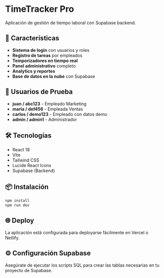 # TimeTracker Pro

Aplicación de gestión de tiempo laboral con Supabase backend.

## 🚀 Características

- **Sistema de login** con usuarios y roles
- **Registro de tareas** por empleados
- **Temporizadores en tiempo real**
- **Panel administrativo** completo
- **Analytics y reportes**
- **Base de datos en la nube** con Supabase

## 👥 Usuarios de Prueba

- **juan / abc123** - Empleado Marketing
- **maria / def456** - Empleada Ventas  
- **carlos / demo123** - Empleado con datos demo
- **admin / admin1** - Administrador

## 🛠️ Tecnologías

- React 18
- Vite
- Tailwind CSS
- Lucide React Icons
- Supabase (Backend)

## 📦 Instalación

```bash
npm install
npm run dev
```

## 🌐 Deploy

La aplicación está configurada para deployarse fácilmente en Vercel o Netlify.

## ⚙️ Configuración Supabase

Asegúrate de ejecutar los scripts SQL para crear las tablas necesarias en tu proyecto de Supabase.